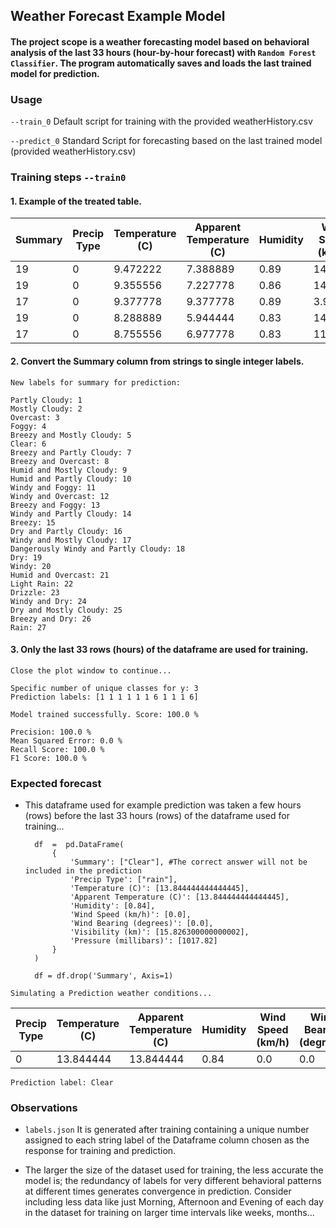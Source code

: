 ﻿## Weather Forecast Example Model
#### The project scope is a weather forecasting model based on behavioral analysis of the last 33 hours (hour-by-hour forecast) with `Random Forest Classifier`. The program automatically saves and loads the last trained model for prediction.

### Usage
   `--train_0` Default script for training with the provided weatherHistory.csv

   `--predict_0` Standard Script for forecasting based on the last trained model (provided weatherHistory.csv)

### Training steps `--train0`

#### 1. Example of the treated table.

| Summary | Precip Type | Temperature (C) | Apparent Temperature (C) | Humidity | Wind Speed (km/h) | Wind Bearing (degrees) | Visibility (km) | Pressure (millibars) |
|---------|-------------|-----------------|--------------------------|----------|-------------------|------------------------|-----------------|----------------------|
| 19      | 0           | 9.472222        | 7.388889                 | 0.89     | 14.1197           | 251.0                  | 15.8263         | 1015.13              |
| 19      | 0           | 9.355556        | 7.227778                 | 0.86     | 14.2646           | 259.0                  | 15.8263         | 1015.63              |
| 17      | 0           | 9.377778        | 9.377778                 | 0.89     | 3.9284            | 204.0                  | 14.9569         | 1015.94              |
| 19      | 0           | 8.288889        | 5.944444                 | 0.83     | 14.1036           | 269.0                  | 15.8263         | 1016.41              |
| 17      | 0           | 8.755556        | 6.977778                 | 0.83     | 11.0446           | 259.0                  | 15.8263         | 1016.51              |

#### 2. Convert the Summary column from strings to single integer labels.
	New labels for summary for prediction:

	Partly Cloudy: 1
	Mostly Cloudy: 2
	Overcast: 3
	Foggy: 4
	Breezy and Mostly Cloudy: 5
	Clear: 6
	Breezy and Partly Cloudy: 7
	Breezy and Overcast: 8
	Humid and Mostly Cloudy: 9
	Humid and Partly Cloudy: 10
	Windy and Foggy: 11
	Windy and Overcast: 12
	Breezy and Foggy: 13
	Windy and Partly Cloudy: 14
	Breezy: 15
	Dry and Partly Cloudy: 16
	Windy and Mostly Cloudy: 17
	Dangerously Windy and Partly Cloudy: 18
	Dry: 19
	Windy: 20
	Humid and Overcast: 21
	Light Rain: 22
	Drizzle: 23
	Windy and Dry: 24
	Dry and Mostly Cloudy: 25
	Breezy and Dry: 26
	Rain: 27

#### 3. Only the last 33 rows (hours) of the dataframe are used for training.

	Close the plot window to continue...

	Specific number of unique classes for y: 3
	Prediction labels: [1 1 1 1 1 1 6 1 1 1 6]

	Model trained successfully. Score: 100.0 %

	Precision: 100.0 %
	Mean Squared Error: 0.0 %
	Recall Score: 100.0 %
	F1 Score: 100.0 %

### Expected forecast
- This dataframe used for example prediction was taken a few hours (rows) before the last 33 hours (rows) of the dataframe used for training...


	    df  =  pd.DataFrame(
		    {
			    'Summary': ["Clear"], #The correct answer will not be included in the prediction
			    'Precip Type': ["rain"],
			    'Temperature (C)': [13.844444444444445],
			    'Apparent Temperature (C)': [13.844444444444445],
			    'Humidity': [0.84],
			    'Wind Speed (km/h)': [0.0],
			    'Wind Bearing (degrees)': [0.0],
			    'Visibility (km)': [15.826300000000002],
			    'Pressure (millibars)': [1017.82]
		    }
	    )
	    
	    df = df.drop('Summary', Axis=1)

`Simulating a Prediction weather conditions...`

| Precip Type | Temperature (C) | Apparent Temperature (C) | Humidity | Wind Speed (km/h) | Wind Bearing (degrees) | Visibility (km) | Pressure (millibars) |
|-------------|-----------------|--------------------------|----------|-------------------|------------------------|-----------------|----------------------|
| 0           | 13.844444       | 13.844444                | 0.84     | 0.0               | 0.0                    | 15.8263         | 1017.82              |


`Prediction label: Clear`
   
### Observations
- `labels.json` It is generated after training containing a unique number assigned to each string label of the Dataframe column chosen as the response for training and prediction.

- The larger the size of the dataset used for training, the less accurate the model is; the redundancy of labels for very different behavioral patterns at different times generates convergence in prediction. Consider including less data like just Morning, Afternoon and Evening of each day in the dataset for training on larger time intervals like weeks, months...

